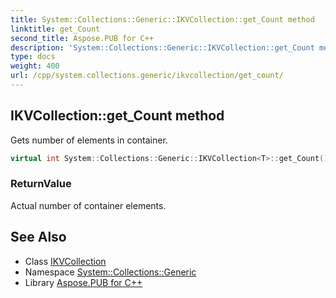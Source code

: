 ```yaml
---
title: System::Collections::Generic::IKVCollection::get_Count method
linktitle: get_Count
second_title: Aspose.PUB for C++
description: 'System::Collections::Generic::IKVCollection::get_Count method. Gets number of elements in container in C++.'
type: docs
weight: 400
url: /cpp/system.collections.generic/ikvcollection/get_count/
---
```

## IKVCollection::get_Count method


Gets number of elements in container.

```cpp
virtual int System::Collections::Generic::IKVCollection<T>::get_Count() const override=0
```


### ReturnValue

Actual number of container elements.

## See Also

* Class [IKVCollection](../)
* Namespace [System::Collections::Generic](../../)
* Library [Aspose.PUB for C++](../../../)
